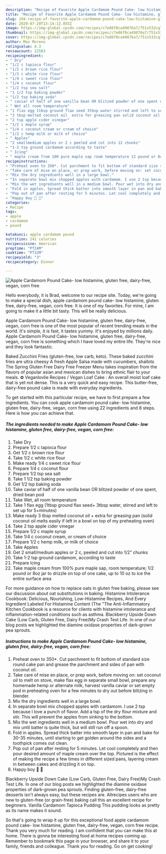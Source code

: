 ```yaml
---
description: "Recipe of Favorite Apple Cardamom Pound Cake- low histamine, gluten free, dairy-free, vegan, corn free"
title: "Recipe of Favorite Apple Cardamom Pound Cake- low histamine, gluten free, dairy-free, vegan, corn free"
slug: 194-recipe-of-favorite-apple-cardamom-pound-cake-low-histamine-gluten-free-dairy-free-vegan-corn-free
date: 2020-07-20T13:14:13.055Z
image: https://img-global.cpcdn.com/recipes/c7e86f8ca49876a7/751x532cq70/apple-cardamom-pound-cake-low-histamine-gluten-free-dairy-free-vegan-corn-free-recipe-main-photo.jpg
thumbnail: https://img-global.cpcdn.com/recipes/c7e86f8ca49876a7/751x532cq70/apple-cardamom-pound-cake-low-histamine-gluten-free-dairy-free-vegan-corn-free-recipe-main-photo.jpg
cover: https://img-global.cpcdn.com/recipes/c7e86f8ca49876a7/751x532cq70/apple-cardamom-pound-cake-low-histamine-gluten-free-dairy-free-vegan-corn-free-recipe-main-photo.jpg
author: Max Moreno
ratingvalue: 4.3
reviewcount: 22583
recipeingredient:
- " Dry"
- "1/2 c tapioca flour"
- "1/2 c brown rice flour"
- "1/2 c white rice flour"
- "1/4 c sweet rice flour"
- "1/4 c coconut flour"
- "1/2 tsp sea salt"
- "1 1/2 tsp baking powder"
- "1/2 tsp baking soda"
- " caviar of half of one vanilla bean OR blitzed powder of one spent dried bean pod"
- " Wet all room temperature"
- "1 flax egg 1tbsp ground flax seed 3tbsp water stirred and left to set up for 5minutes"
- "3 tbsp melted coconut oil  extra for greasing pan solid coconut oil melts easily if left in a bowl on top of my preheating oven"
- "2 tsp apple cider vinegar"
- "1/2 c maple syrup"
- "1/4 c coconut cream or cream of choice"
- "1/2 c hemp milk or milk of choice"
- " Apples"
- "2 smallmedium apples or 2 c peeled and cut into 12 chunks"
- "1-2 tsp ground cardamom according to taste"
- " Icing"
- " maple cream from 100 pure maple sap room temperature 12 pound or 8oz jar to drizzle on top of one cake up to 10 oz to ice the entire surface area"
recipeinstructions:
- "Preheat oven to 350*. Cut parchment to fit bottom of standard size round cake pan and grease the parchment and sides of pan with coconut oil."
- "Take care of mise en place, or prep work, before moving on: set coconut oil to melt on stove, make flax egg in separate small bowl, prepare any homemade hemp or alternate milk, harvest vanilla caviar or set empty pod in preheating oven for a few minutes to dry out before blitzing in blender."
- "Mix the dry ingredients well in a large bowl."
- "In separate bowl mix chopped apples with cardamom. I use 2 tsp because I love a punch of flavor. Add a tsp of the dry flour mixture and stir. This will prevent the apples from sinking to the bottom."
- "Mix the wet ingredients well in a medium bowl. Pour wet into dry and mix until batter is quite thick, but will still run off a spoon."
- "Fold in apples. Spread thick batter into smooth layer in pan and bake for 30-35 minutes, until starting to get golden around the sides and a toothpick comes out clean."
- "Pop out of pan after resting for 5 minutes. Let cool completely and then pour desired amount of maple cream over the top. Pictured is the effect of making the recipe a few times in different sized pans, layering cream in between cakes and drizzling it on top."
- "Happy boy 🍰 🥳"
categories:
- Recipe
tags:
- apple
- cardamom
- pound

katakunci: apple cardamom pound 
nutrition: 241 calories
recipecuisine: American
preptime: "PT24M"
cooktime: "PT32M"
recipeyield: "3"
recipecategory: Dinner

---
```



![Apple Cardamom Pound Cake- low histamine, gluten free, dairy-free, vegan, corn free](https://img-global.cpcdn.com/recipes/c7e86f8ca49876a7/751x532cq70/apple-cardamom-pound-cake-low-histamine-gluten-free-dairy-free-vegan-corn-free-recipe-main-photo.jpg)

Hello everybody, it is Brad, welcome to our recipe site. Today, we're going to make a special dish, apple cardamom pound cake- low histamine, gluten free, dairy-free, vegan, corn free. It is one of my favorites. For mine, I am going to make it a little bit tasty. This will be really delicious.

Apple Cardamom Pound Cake- low histamine, gluten free, dairy-free, vegan, corn free is one of the most popular of recent trending meals in the world. It's simple, it is fast, it tastes yummy. It's enjoyed by millions daily. Apple Cardamom Pound Cake- low histamine, gluten free, dairy-free, vegan, corn free is something which I have loved my entire life. They're nice and they look fantastic.

Baked Zucchini Fries (gluten-free, low carb, keto). These baked zucchini fries are ultra cheesy A fresh Apple Salsa made with cucumbers, shallots The Spring Gluten Free Dairy Free Freezer Menu takes inspiration from the flavors of popular asian and mexican dishes to bring ethnic flair to your meals. ✿ Veganlovlie Recipes / Vegan Loaf Cake : An overall moist loaf cake that is yet not dense. This is a very quick and easy recipe. This butter-free, dairy-free pound cake is made with everyday ingredients.


To get started with this particular recipe, we have to first prepare a few ingredients. You can cook apple cardamom pound cake- low histamine, gluten free, dairy-free, vegan, corn free using 22 ingredients and 8 steps. Here is how you can achieve that.

<!--inarticleads1-->

##### The ingredients needed to make Apple Cardamom Pound Cake- low histamine, gluten free, dairy-free, vegan, corn free:

1. Take  Dry
1. Prepare 1/2 c tapioca flour
1. Get 1/2 c brown rice flour
1. Take 1/2 c white rice flour
1. Make ready 1/4 c sweet rice flour
1. Prepare 1/4 c coconut flour
1. Prepare 1/2 tsp sea salt
1. Take 1 1/2 tsp baking powder
1. Get 1/2 tsp baking soda
1. Take  caviar of half of one vanilla bean OR blitzed powder of one spent, dried bean pod
1. Take  Wet, all room temperature
1. Take 1 flax egg (1tbsp ground flax seed+ 3tbsp water, stirred and left to set up for 5+minutes)
1. Make ready 3 tbsp melted coconut oil + extra for greasing pan (solid coconut oil melts easily if left in a bowl on top of my preheating oven)
1. Take 2 tsp apple cider vinegar
1. Prepare 1/2 c maple syrup
1. Take 1/4 c coconut cream, or cream of choice
1. Prepare 1/2 c hemp milk, or milk of choice
1. Take  Apples
1. Get 2 small/medium apples or 2 c, peeled and cut into 1/2” chunks
1. Take 1-2 tsp ground cardamom, according to taste
1. Prepare  Icing
1. Take  maple cream from 100% pure maple sap, room temperature; 1/2 pound or 8oz jar to drizzle on top of one cake, up to 10 oz to ice the entire surface area


For more guidance on how to replace oats in gluten free baking, please see our discussion about oat substitutions in baking. Histamine Intolerance Cookbook: Delicious, Nourishing, Low-Histamine Recipes, And Every Ingredient Labeled For Histamine Content (The &#34;The Anti-Inflammatory Kitchen Cookbook is a resource for clients with histamine intolerance and inflammation-related conditions such as asthma. Blackberry Upside Down Cake (Low Carb, Gluten Free, Dairy Free)My Crash Test Life. In one of our blog posts we highlighted the diamine oxidase properties of dark-grown pea sprouts. 

<!--inarticleads2-->

##### Instructions to make Apple Cardamom Pound Cake- low histamine, gluten free, dairy-free, vegan, corn free:

1. Preheat oven to 350*. Cut parchment to fit bottom of standard size round cake pan and grease the parchment and sides of pan with coconut oil.
1. Take care of mise en place, or prep work, before moving on: set coconut oil to melt on stove, make flax egg in separate small bowl, prepare any homemade hemp or alternate milk, harvest vanilla caviar or set empty pod in preheating oven for a few minutes to dry out before blitzing in blender.
1. Mix the dry ingredients well in a large bowl.
1. In separate bowl mix chopped apples with cardamom. I use 2 tsp because I love a punch of flavor. Add a tsp of the dry flour mixture and stir. This will prevent the apples from sinking to the bottom.
1. Mix the wet ingredients well in a medium bowl. Pour wet into dry and mix until batter is quite thick, but will still run off a spoon.
1. Fold in apples. Spread thick batter into smooth layer in pan and bake for 30-35 minutes, until starting to get golden around the sides and a toothpick comes out clean.
1. Pop out of pan after resting for 5 minutes. Let cool completely and then pour desired amount of maple cream over the top. Pictured is the effect of making the recipe a few times in different sized pans, layering cream in between cakes and drizzling it on top.
1. Happy boy 🍰 🥳


Blackberry Upside Down Cake (Low Carb, Gluten Free, Dairy Free)My Crash Test Life. In one of our blog posts we highlighted the diamine oxidase properties of dark-grown pea sprouts. Finding gluten-free, dairy-free desserts isn&#39;t always easy, but these recipes are. Allrecipes users who are new to gluten-free (or grain-free) baking call this an excellent recipe for beginners. Vanilla Cardamom Tapioca Pudding This pudding looks as pretty as its name makes it sound. 

So that's going to wrap it up for this exceptional food apple cardamom pound cake- low histamine, gluten free, dairy-free, vegan, corn free recipe. Thank you very much for reading. I am confident that you can make this at home. There is gonna be interesting food at home recipes coming up. Remember to bookmark this page in your browser, and share it to your family, friends and colleague. Thank you for reading. Go on get cooking!

